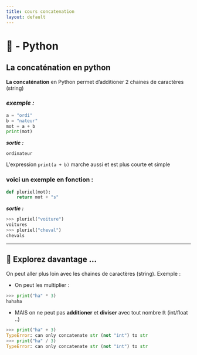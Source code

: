 ```yaml
---
title: cours concatenation
layout: default
---
```


# 🐍 - Python  

## **La concaténation en python**

 **La concaténation** en Python permet d’additioner 2 chaines de caractères (string)

### *exemple :*

```python
a = "ordi"
b = "nateur"
mot = a + b
print(mot)
```

***sortie :***

```
ordinateur
```

L'expression ```print(a + b)``` marche aussi et est plus courte et simple 

### voici un exemple en fonction : 

```python
def pluriel(mot):
    return mot + "s"
```
***sortie :***

```python
>>> pluriel("voiture")
voitures    
>>> pluriel("cheval")
chevals
```
---

## 🚀 Explorez davantage …

On peut aller plus loin avec les chaines de caractères (string). Exemple :

* On peut les multiplier :

```python
>>> print("ha" * 3)
hahaha
```

* MAIS on ne peut pas  **additioner** et **diviser** avec tout nombre ℝ (int/float ..)

```python
>>> print("ha" + 3)
TypeError: can only concatenate str (not "int") to str
>>> print("ha" / 3)
TypeError: can only concatenate str (not "int") to str
```